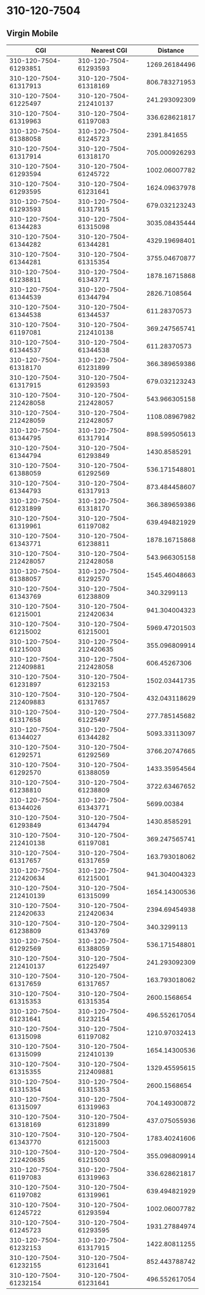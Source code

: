 # 310-120-7504
## Virgin Mobile


| CGI | Nearest CGI | Distance |
|-----|-------------|----------|
| 310-120-7504-61293851 | 310-120-7504-61293593 | 1269.26184496 |
| 310-120-7504-61317913 | 310-120-7504-61318169 | 806.783271953 |
| 310-120-7504-61225497 | 310-120-7504-212410137 | 241.293092309 |
| 310-120-7504-61319963 | 310-120-7504-61197083 | 336.628621817 |
| 310-120-7504-61388058 | 310-120-7504-61245723 | 2391.841655 |
| 310-120-7504-61317914 | 310-120-7504-61318170 | 705.000926293 |
| 310-120-7504-61293594 | 310-120-7504-61245722 | 1002.06007782 |
| 310-120-7504-61293595 | 310-120-7504-61231641 | 1624.09637978 |
| 310-120-7504-61293593 | 310-120-7504-61317915 | 679.032123243 |
| 310-120-7504-61344283 | 310-120-7504-61315098 | 3035.08435444 |
| 310-120-7504-61344282 | 310-120-7504-61344281 | 4329.19698401 |
| 310-120-7504-61344281 | 310-120-7504-61315354 | 3755.04670877 |
| 310-120-7504-61238811 | 310-120-7504-61343771 | 1878.16715868 |
| 310-120-7504-61344539 | 310-120-7504-61344794 | 2826.7108564 |
| 310-120-7504-61344538 | 310-120-7504-61344537 | 611.28370573 |
| 310-120-7504-61197081 | 310-120-7504-212410138 | 369.247565741 |
| 310-120-7504-61344537 | 310-120-7504-61344538 | 611.28370573 |
| 310-120-7504-61318170 | 310-120-7504-61231899 | 366.389659386 |
| 310-120-7504-61317915 | 310-120-7504-61293593 | 679.032123243 |
| 310-120-7504-212428058 | 310-120-7504-212428057 | 543.966305158 |
| 310-120-7504-212428059 | 310-120-7504-212428057 | 1108.08967982 |
| 310-120-7504-61344795 | 310-120-7504-61317914 | 898.599505613 |
| 310-120-7504-61344794 | 310-120-7504-61293849 | 1430.8585291 |
| 310-120-7504-61388059 | 310-120-7504-61292569 | 536.171548801 |
| 310-120-7504-61344793 | 310-120-7504-61317913 | 873.484458607 |
| 310-120-7504-61231899 | 310-120-7504-61318170 | 366.389659386 |
| 310-120-7504-61319961 | 310-120-7504-61197082 | 639.494821929 |
| 310-120-7504-61343771 | 310-120-7504-61238811 | 1878.16715868 |
| 310-120-7504-212428057 | 310-120-7504-212428058 | 543.966305158 |
| 310-120-7504-61388057 | 310-120-7504-61292570 | 1545.46048663 |
| 310-120-7504-61343769 | 310-120-7504-61238809 | 340.3299113 |
| 310-120-7504-61215001 | 310-120-7504-212420634 | 941.304004323 |
| 310-120-7504-61215002 | 310-120-7504-61215001 | 5969.47201503 |
| 310-120-7504-61215003 | 310-120-7504-212420635 | 355.096809914 |
| 310-120-7504-212409881 | 310-120-7504-212428058 | 606.45267306 |
| 310-120-7504-61231897 | 310-120-7504-61232153 | 1502.03441735 |
| 310-120-7504-212409883 | 310-120-7504-61317657 | 432.043118629 |
| 310-120-7504-61317658 | 310-120-7504-61225497 | 277.785145682 |
| 310-120-7504-61344027 | 310-120-7504-61344282 | 5093.33113097 |
| 310-120-7504-61292571 | 310-120-7504-61292569 | 3766.20747665 |
| 310-120-7504-61292570 | 310-120-7504-61388059 | 1433.35954564 |
| 310-120-7504-61238810 | 310-120-7504-61238809 | 3722.63467652 |
| 310-120-7504-61344026 | 310-120-7504-61343771 | 5699.00384 |
| 310-120-7504-61293849 | 310-120-7504-61344794 | 1430.8585291 |
| 310-120-7504-212410138 | 310-120-7504-61197081 | 369.247565741 |
| 310-120-7504-61317657 | 310-120-7504-61317659 | 163.793018062 |
| 310-120-7504-212420634 | 310-120-7504-61215001 | 941.304004323 |
| 310-120-7504-212410139 | 310-120-7504-61315099 | 1654.14300536 |
| 310-120-7504-212420633 | 310-120-7504-212420634 | 2394.69454938 |
| 310-120-7504-61238809 | 310-120-7504-61343769 | 340.3299113 |
| 310-120-7504-61292569 | 310-120-7504-61388059 | 536.171548801 |
| 310-120-7504-212410137 | 310-120-7504-61225497 | 241.293092309 |
| 310-120-7504-61317659 | 310-120-7504-61317657 | 163.793018062 |
| 310-120-7504-61315353 | 310-120-7504-61315354 | 2600.1568654 |
| 310-120-7504-61231641 | 310-120-7504-61232154 | 496.552617054 |
| 310-120-7504-61315098 | 310-120-7504-61197082 | 1210.97032413 |
| 310-120-7504-61315099 | 310-120-7504-212410139 | 1654.14300536 |
| 310-120-7504-61315355 | 310-120-7504-212409881 | 1329.45595615 |
| 310-120-7504-61315354 | 310-120-7504-61315353 | 2600.1568654 |
| 310-120-7504-61315097 | 310-120-7504-61319963 | 704.149300872 |
| 310-120-7504-61318169 | 310-120-7504-61231899 | 437.075055936 |
| 310-120-7504-61343770 | 310-120-7504-61215003 | 1783.40241606 |
| 310-120-7504-212420635 | 310-120-7504-61215003 | 355.096809914 |
| 310-120-7504-61197083 | 310-120-7504-61319963 | 336.628621817 |
| 310-120-7504-61197082 | 310-120-7504-61319961 | 639.494821929 |
| 310-120-7504-61245722 | 310-120-7504-61293594 | 1002.06007782 |
| 310-120-7504-61245723 | 310-120-7504-61293595 | 1931.27884974 |
| 310-120-7504-61232153 | 310-120-7504-61317915 | 1422.80811255 |
| 310-120-7504-61232155 | 310-120-7504-61231641 | 852.443788742 |
| 310-120-7504-61232154 | 310-120-7504-61231641 | 496.552617054 |
